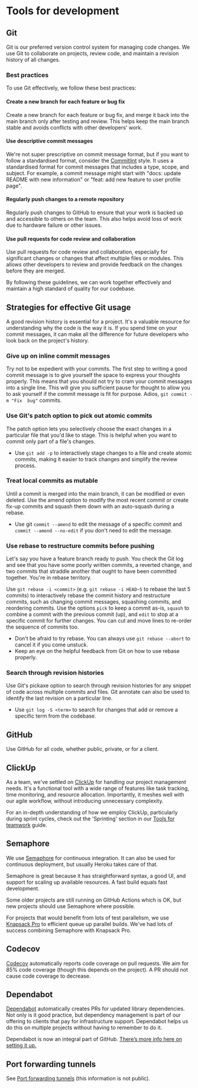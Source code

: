 # Tools for development

## Git

Git is our preferred version control system for managing code changes. We use Git
to collaborate on projects, review code, and maintain a revision history of all
changes.

### Best practices

To use Git effectively, we follow these best practices:

#### Create a new branch for each feature or bug fix

Create a new branch for each feature or bug fix, and merge it back into the main
branch only after testing and review. This helps keep the main branch stable and
avoids conflicts with other developers' work.

#### Use descriptive commit messages

We're not super prescriptive on commit message format, but if you want to follow
a standardised format, consider the [Commitlint](https://commitlint.js.org/) 
style. It uses a standardised format for commit messages that includes a type, 
scope, and subject. For example, a commit message might start with "docs: update
README with new information" or "feat: add new feature to user profile page".

#### Regularly push changes to a remote repository

Regularly push changes to GitHub to ensure that your work is backed up and 
accessible to others on the team. This also helps avoid loss of work due to 
hardware failure or other issues.

#### Use pull requests for code review and collaboration

Use pull requests for code review and collaboration, especially for significant
changes or changes that affect multiple files or modules. This allows other
developers to review and provide feedback on the changes before they are merged.

By following these guidelines, we can work together effectively and maintain a
high standard of quality for our codebase.

## Strategies for effective Git usage

A good revision history is essential for a project. It's a valuable resource for
understanding why the code is the way it is. If you spend time on your commit 
messages, it can make all the difference for future developers who look back on 
the project's history.

### Give up on inline commit messages

Try not to be expedient with your commits. The first step to writing a good 
commit message is to give yourself the space to express your thoughts properly. 
This means that you should not try to cram your commit messages into a single 
line. This will give you sufficient pause for thought to allow you to ask 
yourself if the commit message is fit for purpose. Adios, `git commit -m "Fix 
bug"` commits.

### Use Git's patch option to pick out atomic commits

The patch option lets you selectively choose the exact changes in a particular 
file that you'd like to stage. This is helpful when you want to commit only 
part of a file's changes.

* Use `git add -p` to interactively stage changes to a file and create atomic 
  commits, making it easier to track changes and simplify the review process.

### Treat local commits as mutable

Until a commit is merged into the main branch, it can be modified or even 
deleted. Use the amend option to modify the most recent commit or create fix-up 
commits and squash them down with an auto-squash during a rebase.

* Use git `commit --amend` to edit the message of a specific commit and 
  `commit --amend --no-edit` if you don't need to edit the message.

### Use rebase to restructure commits before pushing

Let's say you have a feature branch ready to push. You check the Git log and see
that you have some poorly written commits, a reverted change, and two commits 
that straddle another that ought to have been committed together. You're in 
rebase territory.

Use `git rebase -i <commit>` (e.g. `git rebase -i HEAD~5` to rebase the last 5 
commits) to interactively rebase the commit history and restructure commits, 
such as changing commit messages, squashing commits, and reordering commits.
Use the options `pick` to keep a commit as-is, `squash` to combine a commit with
the previous commit (up), and `edit` to stop at a specific commit for further 
changes. You can cut and move lines to re-order the sequence of commits too.
* Don't be afraid to try rebase. You can always use `git rebase --abort` to 
  cancel it if you come unstuck.
* Keep an eye on the helpful feedback from Git on how to use rebase properly.

### Search through revision histories

Use Git's pickaxe option to search through revision histories for any snippet of
code across multiple commits and files. Git annotate can also be used to 
identify the last revision on a particular line.

* Use `git log -S <term>` to search for changes that add or remove a specific 
  term from the codebase.

## GitHub
Use GitHub for all code, whether public, private, or for a client.

## ClickUp

As a team, we've settled on [ClickUp](https://clickup.com) for handling our 
project management needs. It's a functional tool with a wide range of features 
like task tracking, time monitoring, and resource allocation. Importantly, it 
meshes well with our agile workflow, without introducing unnecessary complexity.

For an in-depth understanding of how we employ ClickUp, particularly during 
sprint cycles, check out the 'Sprinting' section in our 
[Tools for teamwork](../01-working-at-pixie-labs/08-tools.md) guide.

## Semaphore
We use [Semaphore](https://semaphoreci.com) for continuous integration. It can
also be used for continuous deployment, but usually Heroku takes care of that.

Semaphore is great because it has straightforward syntax, a good UI, and support
for scaling up available resources. A fast build equals fast development.

Some older projects are still running on GitHub Actions which is OK, but new 
projects should use Semaphore where possible.

For projects that would benefit from lots of test parallelism, we use 
[Knapsack Pro](https://knapsackpro.com) to efficient queue up parallel builds.
We've had lots of success combining Semaphore with Knapsack Pro.

## Codecov
[Codecov](https://codecov.io/) automatically reports code coverage on pull
requests. We aim for 85% code coverage (though this depends on the project).
A PR should not cause code coverage to decrease.

## Dependabot
[Dependabot](https://dependabot.com/) automatically creates PRs for updated
library dependencies. Not only is it good practice, but dependency management is
part of our offering to clients that pay for infrastructure support. Dependabot
helps us do this on multiple projects without having to remember to do it.

Dependabot is now an integral part of GitHub.
[There’s more info here on setting it up.](https://github.blog/2020-06-01-keep-all-your-packages-up-to-date-with-dependabot/)

## Port forwarding tunnels
See [Port forwarding tunnels](https://docs.google.com/document/d/19CqUMPNCDos5R2Efeo2cL9MwjDrNPh73lQ4KQnU5waU/edit)
(this information is not public).
